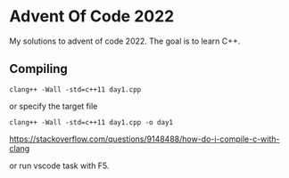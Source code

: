 # Advent Of Code 2022

My solutions to advent of code 2022. The goal is to learn C++.

## Compiling

```terminal
clang++ -Wall -std=c++11 day1.cpp
```

or specify the target file

```terminal
clang++ -Wall -std=c++11 day1.cpp -o day1
```

<https://stackoverflow.com/questions/9148488/how-do-i-compile-c-with-clang>

or run vscode task with F5.
